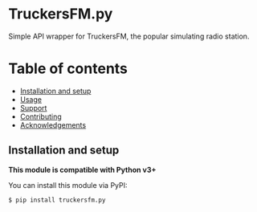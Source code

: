 # TruckersFM.py

Simple API wrapper for TruckersFM, the popular simulating radio station.

# Table of contents
- [Installation and setup](https://github.com/supraaxdd/TruckersMP.py/#installation-and-setup)
- [Usage](https://github.com/supraaxdd/TruckersMP.py/#usage)
- [Support](https://github.com/supraaxdd/TruckersMP.py/#support)
- [Contributing](https://github.com/supraaxdd/TruckersMP.py/#contributing)
- [Acknowledgements](https://github.com/supraaxdd/TruckersMP.py/#acknowledgements)

## Installation and setup

**This module is compatible with Python v3+**

You can install this module via PyPI:
```bash
$ pip install truckersfm.py
```
